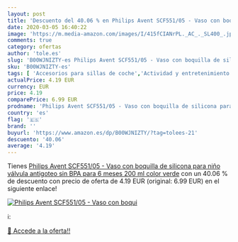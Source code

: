 ```yaml
---
layout: post
title: 'Descuento del 40.06 % en Philips Avent SCF551/05 - Vaso con boqui'
date: 2020-03-05 16:40:22
image: 'https://m.media-amazon.com/images/I/415fCIANrPL._AC_._SL400_.jpg'
comments: true
category: ofertas
author: 'tole.es'
slug: 'B00WJNIZTY-es Philips Avent SCF551/05 - Vaso con boquilla de silicona...'
sku: 'B00WJNIZTY-es'
tags: [ 'Accesorios para sillas de coche','Actividad y entretenimiento','Andadores','Bebé','Espejos para asientos traseros','Higiene y cuidado','Sillas de coche y accesorios','Toallitas húmedas para bebé','Toallitas y accesorios para bebé','avent', ]
actualPrice: 4.19 EUR
currency: EUR
price: 4.19
comparePrice: 6.99 EUR
prodname: 'Philips Avent SCF551/05 - Vaso con boquilla de silicona para niño  válvula antigoteo  sin BPA  para 6 meses  200 ml  color verde'
country: 'es'
flag: '🇪🇸'
brand: ''
buyurl: 'https://www.amazon.es/dp/B00WJNIZTY/?tag=tolees-21'
descuento: '40.06'
average: '4.19'
---
```


Tienes [Philips Avent SCF551/05 - Vaso con boquilla de silicona para niño  válvula antigoteo  sin BPA  para 6 meses  200 ml  color verde](https://www.amazon.es/dp/B00WJNIZTY/?tag=tolees-21) con un 40.06 % de descuento con precio de oferta de 4.19 EUR (original: 6.99 EUR) en el siguiente enlace!

[![Philips Avent SCF551/05 - Vaso con boqui](https://m.media-amazon.com/images/I/415fCIANrPL._AC_._SL400_.jpg)](https://www.amazon.es/dp/B00WJNIZTY/?tag=tolees-21)

ℹ️:


[🛒 Accede a la oferta!!](https://www.amazon.es/dp/B00WJNIZTY/?tag=tolees-21)
